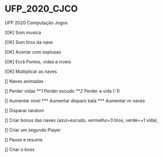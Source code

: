 # UFP_2020_CJCO
UFP 2020 Computação Jogos

[OK] Som musica

[OK] Som tiros da nave

[OK] Acertar com explusao

[OK] Ecrã Pontos, vidas e niveis

[OK] Multiplicar as naves

[] Naves animadas

[] Perder vidas
***1* Perder escudo
***2* Perder a vida (-1)

[] Aumentar nivel
*** Aumentar disparo bala
*** Aumentar nr naves

[] Disparar random

[] Criar bonus das naves (azul=escudo, vermelho=3 tiros, verde=+1 vida);

[] Criar um segundo Player

[] Pause e resume

[] Criar o boss
